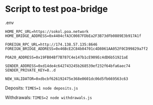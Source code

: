 # Script to test poa-bridge

.env
```
HOME_RPC_URL=https://sokol.poa.network
HOME_BRIDGE_ADDRESS=0x4404cfA3C0087FDbEa2F3B73dFb0889E3b917A1f

FOREIGN_RPC_URL=http://174.138.57.135:8646
FOREIGN_BRIDGE_ADDRESS=0x46BcE2C84b04701c4D8061AA052F0CD99829a7f2

POA20_ADDRESS=0x19FB04Bf7B787C4e147b1cE909Ec4dD6b51921aE

SENDER_ADDRESS=0xd14de4c642743245b268539ef232f64bfa6aec74
SENDER_PRIVATE_KEY=8..d

NEW_VALIDATOR=0xdbcbf626192475e368e0601dc06d5fb669563c63
```

Deposits:
`TIMES=1 node deposits.js`

Withdrawals:
`TIMES=2 node withdrawals.js`
